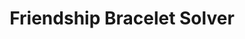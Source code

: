 ---
title: 'Friendship Bracelet Solver'
type: 'personal project'
affiliation:
images: ["FriendshipBraceletSolver1"]
skills: ['UI/UX', 'Python', 'Algorithm Development']
videoLink: ""
github: "https://github.com/Norange01/FriendshipBraceletSolver"
links: []
linkTitles: []
linkTypes: []
description:
---